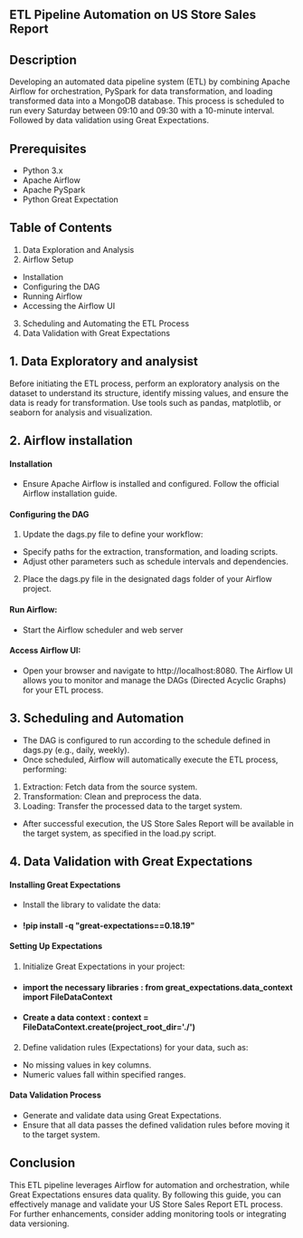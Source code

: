 ## ETL Pipeline Automation on US Store Sales Report
## Description
Developing  an automated data pipeline system (ETL) by combining Apache Airflow for orchestration, PySpark for data transformation, and loading  transformed data into a MongoDB database.  This process is scheduled to run every Saturday between 09:10 and 09:30 with a 10-minute interval. Followed by data validation using Great Expectations.

## Prerequisites
- Python 3.x
- Apache Airflow
- Apache PySpark
- Python Great Expectation

## Table of Contents
1. Data Exploration and Analysis
2. Airflow Setup
- Installation
- Configuring the DAG
- Running Airflow
- Accessing the Airflow UI
3. Scheduling and Automating the ETL Process
4. Data Validation with Great Expectations


## 1. Data Exploratory and analysist 

Before initiating the ETL process, perform an exploratory analysis on the dataset to understand its structure, identify missing values, and ensure the data is ready for transformation. Use tools such as pandas, matplotlib, or seaborn for analysis and visualization.

## 2. Airflow installation 

#### Installation
- Ensure Apache Airflow is installed and configured. Follow the official Airflow installation guide.

#### Configuring the DAG
1. Update the dags.py file to define your workflow:
- Specify paths for the extraction, transformation, and loading scripts.
- Adjust other parameters such as schedule intervals and dependencies.
2. Place the dags.py file in the designated dags folder of your Airflow project.

#### Run Airflow:
- Start the Airflow scheduler and web server

#### Access Airflow UI:
- Open your browser and navigate to http://localhost:8080. The Airflow UI allows you to monitor and manage the DAGs (Directed Acyclic Graphs) for your ETL process.

## 3. Scheduling and Automation
- The DAG is configured to run according to the schedule defined in dags.py (e.g., daily, weekly).
- Once scheduled, Airflow will automatically execute the ETL process, performing:

1. Extraction: Fetch data from the source system.
2. Transformation: Clean and preprocess the data.
3. Loading: Transfer the processed data to the target system.
- After successful execution, the US Store Sales Report will be available in the target system, as specified in the load.py script.

## 4. Data Validation with Great Expectations

#### Installing Great Expectations
- Install the library to validate the data:

- #### !pip install -q "great-expectations==0.18.19"

#### Setting Up Expectations

1. Initialize Great Expectations in your project:
- #### import the necessary libraries : from great_expectations.data_context import FileDataContext
- #### Create a data context : context = FileDataContext.create(project_root_dir='./')

2. Define validation rules (Expectations) for your data, such as:
- No missing values in key columns.
- Numeric values fall within specified ranges.
#### Data Validation Process
- Generate and validate data using Great Expectations.
- Ensure that all data passes the defined validation rules before moving it to the target system.

## Conclusion
This ETL pipeline leverages Airflow for automation and orchestration, while Great Expectations ensures data quality. By following this guide, you can effectively manage and validate your US Store Sales Report ETL process. For further enhancements, consider adding monitoring tools or integrating data versioning.
